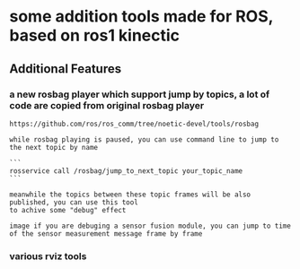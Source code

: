 # some addition tools made for ROS, based on ros1 kinectic

## Additional Features

### a new rosbag player which support jump by topics, a lot of code are copied from original rosbag player
    https://github.com/ros/ros_comm/tree/noetic-devel/tools/rosbag

    while rosbag playing is paused, you can use command line to jump to the next topic by name

    ```
    rosservice call /rosbag/jump_to_next_topic your_topic_name
    ```

    meanwhile the topics between these topic frames will be also published, you can use this tool
    to achive some "debug" effect

    image if you are debuging a sensor fusion module, you can jump to time of the sensor measurement message frame by frame


### various rviz tools




